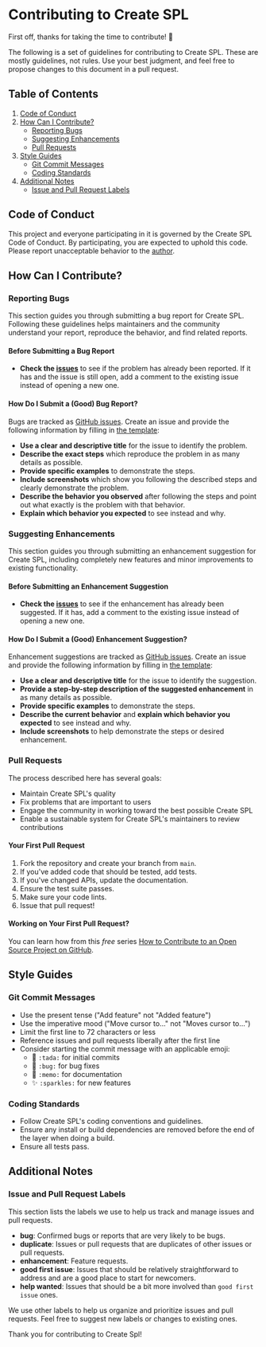 # Contributing to Create SPL

First off, thanks for taking the time to contribute! 🎉

The following is a set of guidelines for contributing to Create SPL. These are mostly guidelines, not rules. Use your best judgment, and feel free to propose changes to this document in a pull request.

## Table of Contents

1. [Code of Conduct](#code-of-conduct)
2. [How Can I Contribute?](#how-can-i-contribute)
    - [Reporting Bugs](#reporting-bugs)
    - [Suggesting Enhancements](#suggesting-enhancements)
    - [Pull Requests](#pull-requests)
3. [Style Guides](#style-guides)
    - [Git Commit Messages](#git-commit-messages)
    - [Coding Standards](#coding-standards)
4. [Additional Notes](#additional-notes)
    - [Issue and Pull Request Labels](#issue-and-pull-request-labels)

## Code of Conduct

This project and everyone participating in it is governed by the Create SPL Code of Conduct. By participating, you are expected to uphold this code. Please report unacceptable behavior to the [author](mailto:victor.lamas@udc.es).

## How Can I Contribute?

### Reporting Bugs

This section guides you through submitting a bug report for Create SPL. Following these guidelines helps maintainers and the community understand your report, reproduce the behavior, and find related reports.

#### Before Submitting a Bug Report

- **Check the [issues](https://github.com/lbdudc/create-spl/issues)** to see if the problem has already been reported. If it has and the issue is still open, add a comment to the existing issue instead of opening a new one.

#### How Do I Submit a (Good) Bug Report?

Bugs are tracked as [GitHub issues](https://guides.github.com/features/issues/). Create an issue and provide the following information by filling in [the template](https://github.com/lbdudc/create-spl/issues/new?template=bug_report.md):

- **Use a clear and descriptive title** for the issue to identify the problem.
- **Describe the exact steps** which reproduce the problem in as many details as possible.
- **Provide specific examples** to demonstrate the steps.
- **Include screenshots** which show you following the described steps and clearly demonstrate the problem.
- **Describe the behavior you observed** after following the steps and point out what exactly is the problem with that behavior.
- **Explain which behavior you expected** to see instead and why.

### Suggesting Enhancements

This section guides you through submitting an enhancement suggestion for Create SPL, including completely new features and minor improvements to existing functionality.

#### Before Submitting an Enhancement Suggestion

- **Check the [issues](https://github.com/lbdudc/create-spl/issues)** to see if the enhancement has already been suggested. If it has, add a comment to the existing issue instead of opening a new one.

#### How Do I Submit a (Good) Enhancement Suggestion?

Enhancement suggestions are tracked as [GitHub issues](https://guides.github.com/features/issues/). Create an issue and provide the following information by filling in [the template](https://github.com/lbdudc/create-spl/issues):

- **Use a clear and descriptive title** for the issue to identify the suggestion.
- **Provide a step-by-step description of the suggested enhancement** in as many details as possible.
- **Provide specific examples** to demonstrate the steps.
- **Describe the current behavior** and **explain which behavior you expected** to see instead and why.
- **Include screenshots** to help demonstrate the steps or desired enhancement.

### Pull Requests

The process described here has several goals:

- Maintain Create SPL's quality
- Fix problems that are important to users
- Engage the community in working toward the best possible Create SPL
- Enable a sustainable system for Create SPL's maintainers to review contributions

#### Your First Pull Request

1. Fork the repository and create your branch from `main`.
2. If you've added code that should be tested, add tests.
3. If you've changed APIs, update the documentation.
4. Ensure the test suite passes.
5. Make sure your code lints.
6. Issue that pull request!

#### Working on Your First Pull Request?

You can learn how from this *free* series [How to Contribute to an Open Source Project on GitHub](https://egghead.io/courses/how-to-contribute-to-an-open-source-project-on-github).

## Style Guides

### Git Commit Messages

- Use the present tense ("Add feature" not "Added feature")
- Use the imperative mood ("Move cursor to..." not "Moves cursor to...")
- Limit the first line to 72 characters or less
- Reference issues and pull requests liberally after the first line
- Consider starting the commit message with an applicable emoji:
  - :tada: `:tada:` for initial commits
  - :bug: `:bug:` for bug fixes
  - :memo: `:memo:` for documentation
  - :sparkles: `:sparkles:` for new features

### Coding Standards

- Follow Create SPL's coding conventions and guidelines.
- Ensure any install or build dependencies are removed before the end of the layer when doing a build.
- Ensure all tests pass.

## Additional Notes

### Issue and Pull Request Labels

This section lists the labels we use to help us track and manage issues and pull requests.

- **bug**: Confirmed bugs or reports that are very likely to be bugs.
- **duplicate**: Issues or pull requests that are duplicates of other issues or pull requests.
- **enhancement**: Feature requests.
- **good first issue**: Issues that should be relatively straightforward to address and are a good place to start for newcomers.
- **help wanted**: Issues that should be a bit more involved than `good first issue` ones.

We use other labels to help us organize and prioritize issues and pull requests. Feel free to suggest new labels or changes to existing ones.

Thank you for contributing to Create Spl!
